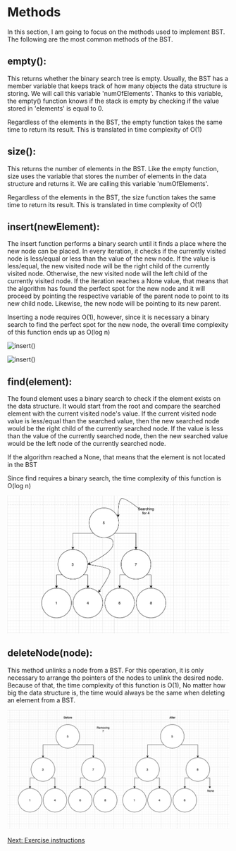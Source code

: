 # Methods 

In this section, I am going to focus on the methods used to implement BST. The following are the most common methods of the BST. 

## empty():

This returns whether the binary search tree is empty. Usually, the BST has a  member variable that keeps track of how many objects the data structure is storing. We will call this variable 'numOfElements'. Thanks to this variable, the empty() function knows if the stack is empty by checking if the value stored in  'elements' is equal to 0. 

Regardless of the elements in the BST, the empty function takes the same time to return its result. This is translated in time complexity of O(1)

## size(): 

This returns the number of elements in the BST. Like the empty function, size uses the variable that stores the number of elements in the data structure and returns it. We are calling this variable 'numOfElements'. 

Regardless of the elements in the BST, the size function takes the same time to return its result. This is translated in time complexity of O(1)

## insert(newElement):

The insert function performs a binary search until it finds a place where the new node can be placed. In every iteration, it checks if the currently visited node is less/equal or less than the value of the new node. If the value is less/equal, the new visited node will be the right child of the currently visited node. Otherwise, the new visited node will the left child of the currently visited node. If the iteration reaches a None value, that means that the algorithm has found the perfect spot for the new node and it will proceed by pointing the respective variable of the parent node to point to its new child node. Likewise, the new node will be pointing to its new parent. 

Inserting a node requires O(1), however, since it is necessary a binary search to find the perfect spot for the new node, the overall time complexity of this function ends up as O(log n)

![insert()](https://raw.githubusercontent.com/solemnefi153/Data-Structures-Tutorial/master/Resources/Picture_Files/tree_binary_search_indert1.png)

![insert()](https://raw.githubusercontent.com/solemnefi153/Data-Structures-Tutorial/master/Resources/Picture_Files/tree_binary_search_indert2.png)




## find(element):

The found element uses a binary search to check if the element exists on the data structure. It would start from the root and compare the searched element with the current visited node's value. If the current visited node value is less/equal than the searched value, then the new searched node would be the right child of the currently searched node. If the value is less than the value of the currently searched node, then the new searched value would be the left node of the currently searched node. 

If the algorithm reached a None, that means that the element is not located in the BST

Since find requires a binary search, the time complexity of this function is O(log n)

![find()](https://raw.githubusercontent.com/solemnefi153/Data-Structures-Tutorial/master/Resources/Picture_Files/tree_binary_search_find.png)



## deleteNode(node):
This method unlinks a node from a BST. For this operation, it is only necessary to arrange the pointers of the nodes to unlink the desired node. Because of that, the time complexity of this function is O(1), No matter how big the data structure is, the time would always be the same when deleting an element from a BST. 

![find()](https://raw.githubusercontent.com/solemnefi153/Data-Structures-Tutorial/master/Resources/Picture_Files/tree_binary_search_delete_node.png)





[Next: Exercise instructions](./4.3.3-Exercise_Instructions.md)


